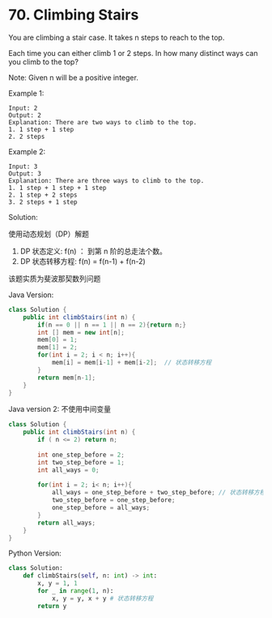 # 70. Climbing Stairs

You are climbing a stair case. It takes n steps to reach to the top.

Each time you can either climb 1 or 2 steps. In how many distinct ways can you climb to the top?

Note: Given n will be a positive integer.

Example 1:

    Input: 2
    Output: 2
    Explanation: There are two ways to climb to the top.
    1. 1 step + 1 step
    2. 2 steps

Example 2:

    Input: 3
    Output: 3
    Explanation: There are three ways to climb to the top.
    1. 1 step + 1 step + 1 step
    2. 1 step + 2 steps
    3. 2 steps + 1 step

Solution:

使用动态规划（DP）解题

1. DP 状态定义: f(n) ： 到第 n 阶的总走法个数。
2. DP 状态转移方程: f(n) = f(n-1) + f(n-2)

该题实质为斐波那契数列问题

Java Version:

```java
class Solution {
    public int climbStairs(int n) {
        if(n == 0 || n == 1 || n == 2){return n;}
        int [] mem = new int[n];
        mem[0] = 1;
        mem[1] = 2;
        for(int i = 2; i < n; i++){
            mem[i] = mem[i-1] + mem[i-2];  // 状态转移方程
        }
        return mem[n-1];
    }
}
```

Java version 2: 不使用中间变量

```java
class Solution {
    public int climbStairs(int n) {
        if ( n <= 2) return n;
        
        int one_step_before = 2;
        int two_step_before = 1;
        int all_ways = 0;
        
        for(int i = 2; i< n; i++){
            all_ways = one_step_before + two_step_before; // 状态转移方程
            two_step_before = one_step_before;
            one_step_before = all_ways;
        }
        return all_ways;
    }
}
```

Python Version:

```python
class Solution:
    def climbStairs(self, n: int) -> int:
        x, y = 1, 1
        for _ in range(1, n):
            x, y = y, x + y # 状态转移方程
        return y
```